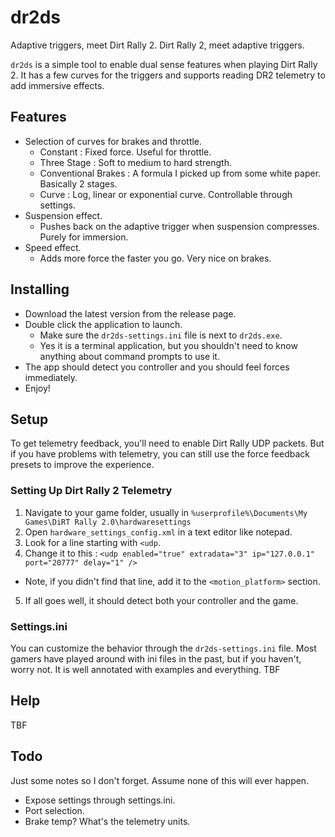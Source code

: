 # dr2ds
Adaptive triggers, meet Dirt Rally 2. Dirt Rally 2, meet adaptive triggers.

`dr2ds` is a simple tool to enable dual sense features when playing Dirt Rally 2. It has a few curves for the triggers and supports reading DR2 telemetry to add immersive effects.

## Features
- Selection of curves for brakes and throttle.
	- Constant : Fixed force. Useful for throttle.
	- Three Stage : Soft to medium to hard strength.
	- Conventional Brakes : A formula I picked up from some white paper. Basically 2 stages.
	- Curve : Log, linear or exponential curve. Controllable through settings.
- Suspension effect.
	- Pushes back on the adaptive trigger when suspension compresses. Purely for immersion.
- Speed effect.
	- Adds more force the faster you go. Very nice on brakes.

## Installing
- Download the latest version from the release page.
- Double click the application to launch.
  - Make sure the `dr2ds-settings.ini` file is next to `dr2ds.exe`.
  - Yes it is a terminal application, but you shouldn't need to know anything about command prompts to use it.
- The app should detect you controller and you should feel forces immediately.
- Enjoy!

## Setup
To get telemetry feedback, you'll need to enable Dirt Rally UDP packets. But if you have problems with telemetry, you can still use the force feedback presets to improve the experience.

### Setting Up Dirt Rally 2 Telemetry
1. Navigate to your game folder, usually in `%userprofile%\Documents\My Games\DiRT Rally 2.0\hardwaresettings`
2. Open `hardware_settings_config.xml` in a text editor like notepad.
3. Look for a line starting with `<udp`.
4. Change it to this : `<udp enabled="true" extradata="3" ip="127.0.0.1" port="20777" delay="1" />`
  - Note, if you didn't find that line, add it to the `<motion_platform>` section.
5. If all goes well, it should detect both your controller and the game.

### Settings.ini
You can customize the behavior through the `dr2ds-settings.ini` file. Most gamers have played around with ini files in the past, but if you haven't, worry not. It is well annotated with examples and everything.
TBF

## Help
TBF

## Todo
Just some notes so I don't forget. Assume none of this will ever happen.
- Expose settings through settings.ini.
- Port selection.
- Brake temp? What's the telemetry units.
